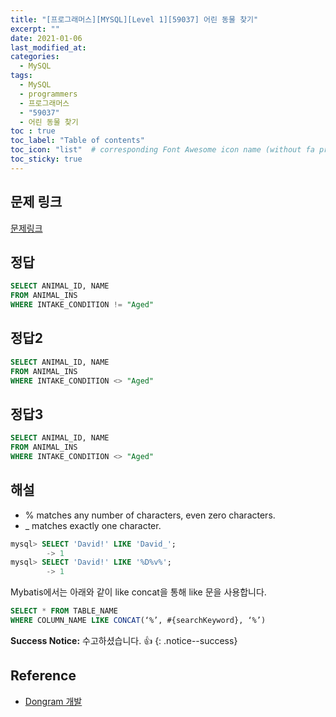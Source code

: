 ```yaml
---
title: "[프로그래머스][MYSQL][Level 1][59037] 어린 동물 찾기"
excerpt: ""
date: 2021-01-06
last_modified_at: 
categories:
  - MySQL
tags:
  - MySQL
  - programmers
  - 프로그래머스
  - "59037"
  - 어린 동물 찾기
toc : true
toc_label: "Table of contents"
toc_icon: "list"  # corresponding Font Awesome icon name (without fa prefix)
toc_sticky: true
---
```


## 문제 링크

[문제링크](https://programmers.co.kr/learn/courses/30/lessons/59037)   

## 정답

```sql
SELECT ANIMAL_ID, NAME
FROM ANIMAL_INS
WHERE INTAKE_CONDITION != "Aged"

```

## 정답2

```sql
SELECT ANIMAL_ID, NAME
FROM ANIMAL_INS
WHERE INTAKE_CONDITION <> "Aged"
```

## 정답3

```sql
SELECT ANIMAL_ID, NAME
FROM ANIMAL_INS
WHERE INTAKE_CONDITION <> "Aged"
```

## 해설

- % matches any number of characters, even zero characters.
- _ matches exactly one character.

```sql
mysql> SELECT 'David!' LIKE 'David_';
        -> 1
mysql> SELECT 'David!' LIKE '%D%v%';
        -> 1
```

Mybatis에서는 아래와 같이 like concat을 통해 like 문을 사용합니다.

```sql
SELECT * FROM TABLE_NAME
WHERE COLUMN_NAME LIKE CONCAT(‘%’, #{searchKeyword}, ‘%’)
```  

**Success Notice:**
수고하셨습니다. :+1:
{: .notice--success}

## Reference
- [Dongram 개발](https://dongram.tistory.com/12)
